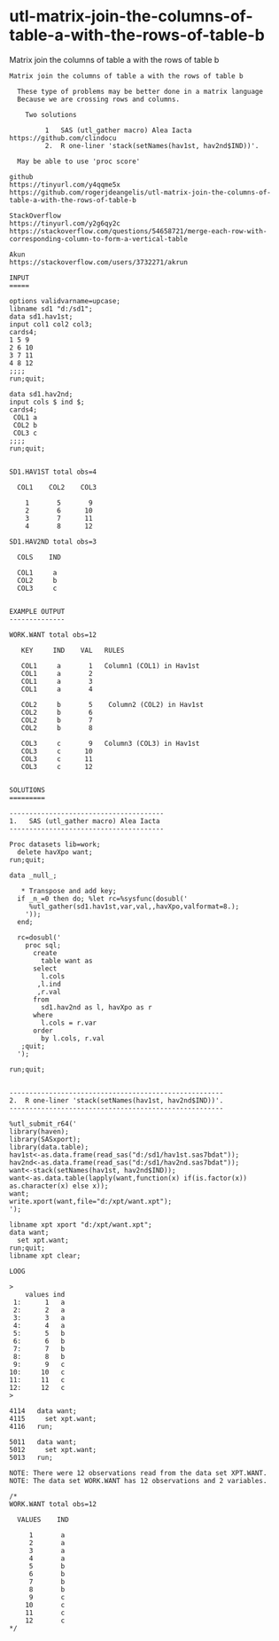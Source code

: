 # utl-matrix-join-the-columns-of-table-a-with-the-rows-of-table-b
Matrix join the columns of table a with the rows of table b

    Matrix join the columns of table a with the rows of table b                                                        
                                                                                                                       
      These type of problems may be better done in a matrix language                                                   
      Because we are crossing rows and columns.                                                                        
                                                                                                                       
        Two solutions                                                                                                  
                                                                                                                       
             1   SAS (utl_gather macro) Alea Iacta https://github.com/clindocu                                         
             2.  R one-liner 'stack(setNames(hav1st, hav2nd$IND))'.                                                    
                                                                                                                       
      May be able to use 'proc score'                                                                                  
                                                                                                                       
    github                                                                                                             
    https://tinyurl.com/y4qqme5x                                                                                       
    https://github.com/rogerjdeangelis/utl-matrix-join-the-columns-of-table-a-with-the-rows-of-table-b                 
                                                                                                                       
    StackOverflow                                                                                                      
    https://tinyurl.com/y2g6qy2c                                                                                       
    https://stackoverflow.com/questions/54658721/merge-each-row-with-corresponding-column-to-form-a-vertical-table     
                                                                                                                       
    Akun                                                                                                               
    https://stackoverflow.com/users/3732271/akrun                                                                      
                                                                                                                       
    INPUT                                                                                                              
    =====                                                                                                              
                                                                                                                       
    options validvarname=upcase;                                                                                       
    libname sd1 "d:/sd1";                                                                                              
    data sd1.hav1st;                                                                                                   
    input col1 col2 col3;                                                                                              
    cards4;                                                                                                            
    1 5 9                                                                                                              
    2 6 10                                                                                                             
    3 7 11                                                                                                             
    4 8 12                                                                                                             
    ;;;;                                                                                                               
    run;quit;                                                                                                          
                                                                                                                       
    data sd1.hav2nd;                                                                                                   
    input cols $ ind $;                                                                                                
    cards4;                                                                                                            
     COL1 a                                                                                                            
     COL2 b                                                                                                            
     COL3 c                                                                                                            
    ;;;;                                                                                                               
    run;quit;                                                                                                          
                                                                                                                       
                                                                                                                       
    SD1.HAV1ST total obs=4                                                                                             
                                                                                                                       
      COL1    COL2    COL3                                                                                             
                                                                                                                       
        1       5       9                                                                                              
        2       6      10                                                                                              
        3       7      11                                                                                              
        4       8      12                                                                                              
                                                                                                                       
    SD1.HAV2ND total obs=3                                                                                             
                                                                                                                       
      COLS    IND                                                                                                      
                                                                                                                       
      COL1     a                                                                                                       
      COL2     b                                                                                                       
      COL3     c                                                                                                       
                                                                                                                       
                                                                                                                       
    EXAMPLE OUTPUT                                                                                                     
    --------------                                                                                                     
                                                                                                                       
    WORK.WANT total obs=12                                                                                             
                                                                                                                       
       KEY     IND    VAL   RULES                                                                                      
                                                                                                                       
       COL1     a       1   Column1 (COL1) in Hav1st                                                                   
       COL1     a       2                                                                                              
       COL1     a       3                                                                                              
       COL1     a       4                                                                                              
                                                                                                                       
       COL2     b       5    Column2 (COL2) in Hav1st                                                                  
       COL2     b       6                                                                                              
       COL2     b       7                                                                                              
       COL2     b       8                                                                                              
                                                                                                                       
       COL3     c       9   Column3 (COL3) in Hav1st                                                                   
       COL3     c      10                                                                                              
       COL3     c      11                                                                                              
       COL3     c      12                                                                                              
                                                                                                                       
                                                                                                                       
    SOLUTIONS                                                                                                          
    =========                                                                                                          
                                                                                                                       
    ---------------------------------------                                                                            
    1.   SAS (utl_gather macro) Alea Iacta                                                                             
    ---------------------------------------                                                                            
                                                                                                                       
    Proc datasets lib=work;                                                                                            
      delete havXpo want;                                                                                              
    run;quit;                                                                                                          
                                                                                                                       
    data _null_;                                                                                                       
                                                                                                                       
       * Transpose and add key;                                                                                        
      if _n_=0 then do; %let rc=%sysfunc(dosubl('                                                                      
         %utl_gather(sd1.hav1st,var,val,,havXpo,valformat=8.);                                                         
        '));                                                                                                           
      end;                                                                                                             
                                                                                                                       
      rc=dosubl('                                                                                                      
        proc sql;                                                                                                      
          create                                                                                                       
            table want as                                                                                              
          select                                                                                                       
            l.cols                                                                                                     
           ,l.ind                                                                                                      
           ,r.val                                                                                                      
          from                                                                                                         
            sd1.hav2nd as l, havXpo as r                                                                               
          where                                                                                                        
            l.cols = r.var                                                                                             
          order                                                                                                        
            by l.cols, r.val                                                                                           
       ;quit;                                                                                                          
      ');                                                                                                              
                                                                                                                       
    run;quit;                                                                                                          
                                                                                                                       
                                                                                                                       
    ------------------------------------------------------                                                             
    2.  R one-liner 'stack(setNames(hav1st, hav2nd$IND))'.                                                             
    ------------------------------------------------------                                                             
                                                                                                                       
    %utl_submit_r64('                                                                                                  
    library(haven);                                                                                                    
    library(SASxport);                                                                                                 
    library(data.table);                                                                                               
    hav1st<-as.data.frame(read_sas("d:/sd1/hav1st.sas7bdat"));                                                         
    hav2nd<-as.data.frame(read_sas("d:/sd1/hav2nd.sas7bdat"));                                                         
    want<-stack(setNames(hav1st, hav2nd$IND));                                                                         
    want<-as.data.table(lapply(want,function(x) if(is.factor(x)) as.character(x) else x));                             
    want;                                                                                                              
    write.xport(want,file="d:/xpt/want.xpt");                                                                          
    ');                                                                                                                
                                                                                                                       
    libname xpt xport "d:/xpt/want.xpt";                                                                               
    data want;                                                                                                         
      set xpt.want;                                                                                                    
    run;quit;                                                                                                          
    libname xpt clear;                                                                                                 
                                                                                                                       
    LOOG                                                                                                               
                                                                                                                       
    >                                                                                                                  
        values ind                                                                                                     
     1:      1   a                                                                                                     
     2:      2   a                                                                                                     
     3:      3   a                                                                                                     
     4:      4   a                                                                                                     
     5:      5   b                                                                                                     
     6:      6   b                                                                                                     
     7:      7   b                                                                                                     
     8:      8   b                                                                                                     
     9:      9   c                                                                                                     
    10:     10   c                                                                                                     
    11:     11   c                                                                                                     
    12:     12   c                                                                                                     
    >                                                                                                                  
                                                                                                                       
    4114   data want;                                                                                                  
    4115     set xpt.want;                                                                                             
    4116   run;                                                                                                        
                                                                                                                       
    5011   data want;                                                                                                  
    5012     set xpt.want;                                                                                             
    5013   run;                                                                                                        
                                                                                                                       
    NOTE: There were 12 observations read from the data set XPT.WANT.                                                  
    NOTE: The data set WORK.WANT has 12 observations and 2 variables.                                                  
                                                                                                                       
    /*                                                                                                                 
    WORK.WANT total obs=12                                                                                             
                                                                                                                       
      VALUES    IND                                                                                                    
                                                                                                                       
         1       a                                                                                                     
         2       a                                                                                                     
         3       a                                                                                                     
         4       a                                                                                                     
         5       b                                                                                                     
         6       b                                                                                                     
         7       b                                                                                                     
         8       b                                                                                                     
         9       c                                                                                                     
        10       c                                                                                                     
        11       c                                                                                                     
        12       c                                                                                                     
    */                                                                                                                 
                                                                                                                       
                                                                                                                       

